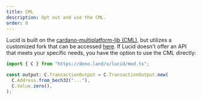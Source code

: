 ```yaml
---
title: CML
description: Opt out and use the CML.
order: 0
---
```



Lucid is built on the [cardano-multiplatform-lib (CML)](https://github.com/dcSpark/cardano-multiplatform-lib), but utilizes a customized fork that can be accessed [here](https://github.com/spacebudz/lucid/tree/main/src/core/libs/cardano_multiplatform_lib). If Lucid doesn't offer an API that meets your specific needs, you have the option to use the CML directly:

```ts
import { C } from "https://deno.land/x/lucid/mod.ts";

const output: C.TransactionOutput = C.TransactionOutput.new(
  C.Address.from_bech32("..."),
  C.Value.zero(),
);
```
